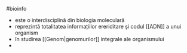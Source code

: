 #bioinfo 
- este o interdisciplină  din biologia moleculară
- reprezintă totalitatea informațiilor ereriditare și codul [[ADN]] a unui organism
- în studirea [[Genom|genomurilor]] integrale ale organismului
- 
